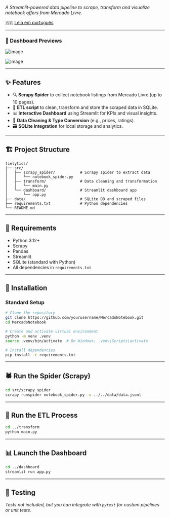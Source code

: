 *A Streamlit-powered data pipeline to scrape, transform and visualize notebook offers from Mercado Livre.*


🇧🇷 [Leia em português](README.pt-br.md)

---

### 📸 Dashboard Previews

![image](https://github.com/user-attachments/assets/c518dd9b-fcfe-4bcb-be2f-583f36853413)

![image](https://github.com/user-attachments/assets/e33d9920-0c28-482b-9d7c-359a7d3a4dbf)

---

## ✨ Features

- 🔍 **Scrapy Spider** to collect notebook listings from Mercado Livre (up to 10 pages).
- 🔧 **ETL script** to clean, transform and store the scraped data in SQLite.
- 📊 **Interactive Dashboard** using Streamlit for KPIs and visual insights.
- 🧼 **Data Cleaning & Type Conversion** (e.g., prices, ratings).
- 🗃️ **SQLite Integration** for local storage and analytics.

---

## 🏗️ Project Structure

```
tielytics/
├── src/
│   ├── scrapy_spider/           # Scrapy spider to extract data
│   │   └── notebook_spider.py
│   ├── transform/               # Data cleaning and transformation
│   │   └── main.py
│   └── dashboard/               # Streamlit dashboard app
│       └── app.py
├── data/                        # SQLite DB and scraped files
├── requirements.txt             # Python dependencies
└── README.md
```

---

## 🔧 Requirements

- Python 3.12+
- Scrapy
- Pandas
- Streamlit
- SQLite (standard with Python)
- All dependencies in `requirements.txt`

---

## 🚀 Installation

### Standard Setup

```bash
# Clone the repository
git clone https://github.com/yourusername/MercadoNotebook.git
cd MercadoNotebook

# Create and activate virtual environment
python -m venv .venv
source .venv/bin/activate  # On Windows: .venv\Scripts\activate

# Install dependencies
pip install -r requirements.txt
```

---

## 🕷️ Run the Spider (Scrapy)

```bash
cd src/scrapy_spider
scrapy runspider notebook_spider.py -o ../../data/data.jsonl
```

---

## 🧹 Run the ETL Process

```bash
cd ../transform
python main.py
```

---

## 📊 Launch the Dashboard

```bash
cd ../dashboard
streamlit run app.py
```

---

## 🧪 Testing

*Tests not included, but you can integrate with `pytest` for custom pipelines or unit tests.*
